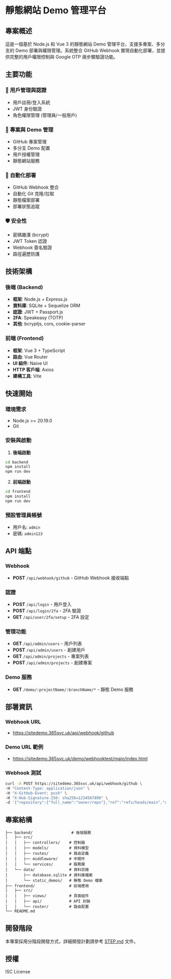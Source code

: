 # 靜態網站 Demo 管理平台

## 專案概述

這是一個基於 Node.js 和 Vue 3 的靜態網站 Demo 管理平台，支援多專案、多分支的 Demo 部署與權限管理。系統整合 GitHub Webhook 實現自動化部署，並提供完整的用戶權限控制與 Google OTP 兩步驟驗證功能。

## 主要功能

### 🔐 用戶管理與認證
- 用戶註冊/登入系統
- JWT 身份驗證
- 角色權限管理 (管理員/一般用戶)

### 📁 專案與 Demo 管理
- GitHub 專案管理
- 多分支 Demo 配置
- 用戶授權管理
- 靜態網站服務

### 🚀 自動化部署
- GitHub Webhook 整合
- 自動化 Git 克隆/拉取
- 靜態檔案部署
- 部署狀態追蹤

### 🛡️ 安全性
- 密碼雜湊 (bcrypt)
- JWT Token 認證
- Webhook 簽名驗證
- 路徑遍歷防護

## 技術架構

### 後端 (Backend)
- **框架**: Node.js + Express.js
- **資料庫**: SQLite + Sequelize ORM
- **認證**: JWT + Passport.js
- **2FA**: Speakeasy (TOTP)
- **其他**: bcryptjs, cors, cookie-parser

### 前端 (Frontend)
- **框架**: Vue 3 + TypeScript
- **路由**: Vue Router
- **UI 組件**: Naive UI
- **HTTP 客戶端**: Axios
- **建構工具**: Vite

## 快速開始

### 環境需求
- Node.js >= 20.19.0
- Git

### 安裝與啟動

1. **後端啟動**
```bash
cd backend
npm install
npm run dev
```

2. **前端啟動**
```bash
cd frontend
npm install
npm run dev
```

### 預設管理員帳號
- 用戶名: `admin`
- 密碼: `admin123`

## API 端點

### Webhook
- **POST** `/api/webhook/github` - GitHub Webhook 接收端點

### 認證
- **POST** `/api/login` - 用戶登入
- **POST** `/api/login/2fa` - 2FA 驗證
- **GET** `/api/user/2fa/setup` - 2FA 設定

### 管理功能
- **GET** `/api/admin/users` - 用戶列表
- **POST** `/api/admin/users` - 創建用戶
- **GET** `/api/admin/projects` - 專案列表
- **POST** `/api/admin/projects` - 創建專案

### Demo 服務
- **GET** `/demo/:projectName/:branchName/*` - 靜態 Demo 服務

## 部署資訊

### Webhook URL
- https://sitedemo.365svc.uk/api/webhook/github

### Demo URL 範例
- https://sitedemo.365svc.uk/demo/webhooktest/main/index.html

### Webhook 測試
```bash
curl -X POST https://sitedemo.365svc.uk/api/webhook/github \
-H "Content-Type: application/json" \
-H "X-GitHub-Event: push" \
-H "X-Hub-Signature-256: sha256=1234567890" \
-d '{"repository":{"full_name":"owner/repo"},"ref":"refs/heads/main","commits":[{"id":"1234567890"}]}'
```

## 專案結構

```
├── backend/                 # 後端服務
│   ├── src/
│   │   ├── controllers/    # 控制器
│   │   ├── models/         # 資料模型
│   │   ├── routes/         # 路由定義
│   │   ├── middleware/     # 中間件
│   │   └── services/       # 服務層
│   └── data/               # 資料目錄
│       ├── database.sqlite # 資料庫檔案
│       └── static_demos/   # 靜態 Demo 檔案
├── frontend/               # 前端應用
│   ├── src/
│   │   ├── views/          # 頁面組件
│   │   ├── api/            # API 封裝
│   │   └── router/         # 路由配置
└── README.md
```

## 開發階段

本專案採用分階段開發方式，詳細開發計劃請參考 [STEP.md](./STEP.md) 文件。

## 授權

ISC License